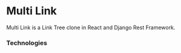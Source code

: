# Multi Link

Multi Link is a Link Tree clone in React and Django Rest Framework.

### Technologies 

